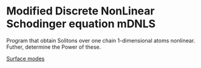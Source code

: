 # Modified Discrete NonLinear Schodinger equation mDNLS

Program that obtain Solitons  over one chain 1-dimensional atoms nonlinear. Futher, determine  the Power of these.

[Surface modes](https://github.com/cristianBMJ/mDNLS/blob/main/images/modesBulk.png)


